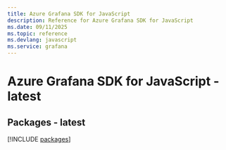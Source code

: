 ```yaml
---
title: Azure Grafana SDK for JavaScript
description: Reference for Azure Grafana SDK for JavaScript
ms.date: 09/11/2025
ms.topic: reference
ms.devlang: javascript
ms.service: grafana
---
```

# Azure Grafana SDK for JavaScript - latest
## Packages - latest
[!INCLUDE [packages](grafana-index.md)]